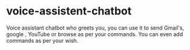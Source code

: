 # voice-assistent-chatbot
Voice assistant chatbot who greets you, you can use it to send Gmail's, google , YouTube or browse as per your commands. You can even add 
commands as per your wish.
